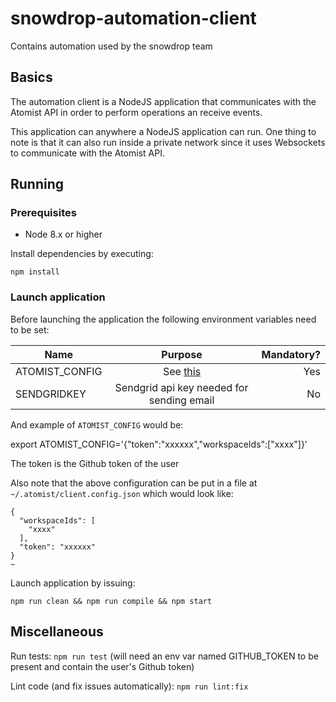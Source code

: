 # snowdrop-automation-client

Contains automation used by the snowdrop team

## Basics

The automation client is a NodeJS application that communicates with the Atomist API in order to
perform operations an receive events.

This application can anywhere a NodeJS application can run. One thing to note is that it can also
run inside a private network since it uses Websockets to communicate with the Atomist API.

## Running

### Prerequisites

* Node 8.x or higher

Install dependencies by executing:

`npm install`

### Launch application

Before launching the application the following environment variables need to be set:

| Name        | Purpose           | Mandatory? |
| ------------- |:-------------:| -----: |
| ATOMIST_CONFIG    | See [this](https://docs.atomist.com/developer/prerequisites/#environment-variable) | Yes | 
| SENDGRIDKEY      | Sendgrid api key needed for sending email | No |

And example of `ATOMIST_CONFIG` would be:

export ATOMIST_CONFIG='{"token":"xxxxxx","workspaceIds":["xxxx"]}'

The token is the Github token of the user

Also note that the above configuration can be put in a file at `~/.atomist/client.config.json`
which would look like:

```
{
  "workspaceIds": [
    "xxxx"
  ],
  "token": "xxxxxx"
}
~ 
```

Launch application by issuing:

`npm run clean && npm run compile && npm start`

## Miscellaneous

Run tests: `npm run test` (will need an env var named GITHUB_TOKEN to be present and contain the user's Github token)

Lint code (and fix issues automatically): `npm run lint:fix`